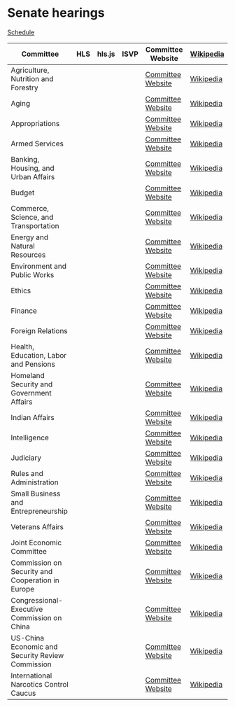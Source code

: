 # Senate hearings

<link rel="stylesheet" type="text/css" href="css/markdown.css">
<link rel="shortcut icon" href="ico/favicon.png" type="image/x-icon">

<script>
var current_month = <?= $init['MMDDYY']; ?>;
</script>
<script>
    var date = new Date();
    var formattedDate = ('0' + date.getDate()).slice(-2);
    var formattedMonth = ('0' + (date.getMonth() + 1)).slice(-2);
    var formattedYear = date.getFullYear().toString().substr(2,2);
    var dateString = formattedMonth + formattedDate + formattedYear;
    var output = document.querySelector('#output');
    var MMDDYY = dateString;
</script>

[Schedule](https://www.senate.gov/committees/hearings_meetings.htm)

| Committee | HLS | hls.js | ISVP | Committee Website | [Wikipedia](https://en.wikipedia.org/wiki/List_of_United_States_Senate_committees) |
|-|-|-|-|-|-|
| Agriculture, Nutrition and Forestry | <script>document.write('<a href="https://ag-f.akamaihd.net/i/ag' + MMDDYY + '_1@76440/master.m3u8">HLS</a>');</script> | <script>document.write('<a href="/hlsjsvideo.html?stream=https://ag-f.akamaihd.net/i/ag' + MMDDYY + '_1@76440/master.m3u8">hls.js</a>');</script> | <script>document.write('<a href="https://www.senate.gov/isvp/?comm=ag&filename=ag' + MMDDYY + '">ISVP</a>');</script> | [Committee Website](https://www.agriculture.senate.gov) | [Wikipedia](https://en.wikipedia.org/wiki/United_States_Senate_Committee_on_Agriculture,_Nutrition,_and_Forestry) |
| Aging | <script>document.write('<a href="https://aging-f.akamaihd.net/i/aging' + MMDDYY + '_1@76442/master.m3u8">HLS</a>');</script> | <script>document.write('<a href="/hlsjsvideo.html?stream=https://aging-f.akamaihd.net/i/aging' + MMDDYY + '_1@76442/master.m3u8">hls.js</a>');</script> | <script>document.write('<a href="https://www.senate.gov/isvp/?comm=aging&filename=aging' + MMDDYY + '">ISVP</a>');</script> | [Committee Website](https://www.aging.senate.gov) | [Wikipedia](https://en.wikipedia.org/wiki/United_States_Senate_Special_Committee_on_Aging) |
| Appropriations | <script>document.write('<a href="https://approps-f.akamaihd.net/i/appropsA' + MMDDYY + '_1@76441/master.m3u8">HLS</a>');</script> | <script>document.write('<a href="/hlsjsvideo.html?stream=https://appropsA-f.akamaihd.net/i/approps' + MMDDYY + '_1@76441/master.m3u8">hls.js</a>');</script> | <script>document.write('<a href="https://www.senate.gov/isvp/?comm=approps&filename=appropsA' + MMDDYY + '">ISVP</a>');</script> | [Committee Website](https://www.appropriations.senate.gov) | [Wikipedia](https://en.wikipedia.org/wiki/United_States_Senate_Committee_on_Appropriations) |
| Armed Services | <script>document.write('<a href="https://armed-f.akamaihd.net/i/armedA' + MMDDYY + '_1@76445/master.m3u8">HLS</a>');</script> | <script>document.write('<a href="/hlsjsvideo.html?stream=https://armed-f.akamaihd.net/i/armedA' + MMDDYY + '_1@76445/master.m3u8">hls.js</a>');</script> | <script>document.write('<a href="https://www.senate.gov/isvp/?comm=armed&filename=armedA' + MMDDYY + '">ISVP</a>');</script> | [Committee Website](https://www.armed-services.senate.gov) | [Wikipedia](https://en.wikipedia.org/wiki/United_States_Senate_Committee_on_Armed_Services) |
| Banking, Housing, and Urban Affairs | <script>document.write('<a href="https://banking-f.akamaihd.net/i/banking' + MMDDYY + '_1@76446/master.m3u8">HLS</a>');</script> | <script>document.write('<a href="/hlsjsvideo.html?stream=https://banking-f.akamaihd.net/i/banking' + MMDDYY + '_1@76446/master.m3u8">hls.js</a>');</script> | <script>document.write('<a href="https://www.senate.gov/isvp/?comm=banking&filename=banking' + MMDDYY + '">ISVP</a>');</script> | [Committee Website](https://www.banking.senate.gov) | [Wikipedia](https://en.wikipedia.org/wiki/United_States_Senate_Committee_on_Banking,_Housing,_and_Urban_Affairs) |
| Budget | <script>document.write('<a href="https://budget-f.akamaihd.net/i/budget' + MMDDYY + '_1@76447/master.m3u8">HLS</a>');</script> | <script>document.write('<a href="/hlsjsvideo.html?stream=https://budget-f.akamaihd.net/i/budget' + MMDDYY + '_1@76447/master.m3u8">hls.js</a>');</script> | <script>document.write('<a href="https://www.senate.gov/isvp/?comm=budget&filename=budget' + MMDDYY + '">ISVP</a>');</script> | [Committee Website](https://www.budget.senate.gov) | [Wikipedia](https://en.wikipedia.org/wiki/United_States_Senate_Committee_on_the_Budget) |
| Commerce, Science, and Transportation | <script>document.write('<a href="https://commerce1-f.akamaihd.net/i/commerce' + MMDDYY + '_1@80177/master.m3u8">HLS</a>');</script> | <script>document.write('<a href="/hlsjsvideo.html?stream=https://commerce1-f.akamaihd.net/i/commerce' + MMDDYY + '_1@80177/master.m3u8">hls.js</a>');</script> | <script>document.write('<a href="https://www.senate.gov/isvp/?comm=commerce&filename=commerce' + MMDDYY + '">ISVP</a>');</script> | [Committee Website](https://www.commerce.senate.gov) | [Wikipedia](https://en.wikipedia.org/wiki/United_States_Senate_Committee_on_Commerce,_Science,_and_Transportation) |
| Energy and Natural Resources | <script>document.write('<a href="https://energy-f.akamaihd.net/i/energy' + MMDDYY + '_1@76448/master.m3u8">HLS</a>');</script> | <script>document.write('<a href="/hlsjsvideo.html?stream=https://energy-f.akamaihd.net/i/energy' + MMDDYY + '_1@76448/master.m3u8">hls.js</a>');</script> | <script>document.write('<a href="https://www.senate.gov/isvp/?comm=energy&filename=energy' + MMDDYY + '">ISVP</a>');</script> | [Committee Website](https://www.energy.senate.gov) | [Wikipedia](https://en.wikipedia.org/wiki/United_States_Senate_Committee_on_Energy_and_Natural_Resources) |
| Environment and Public Works | <script>document.write('<a href="https://epw-f.akamaihd.net/i/epw' + MMDDYY + '_1@76478/master.m3u8">HLS</a>');</script> | <script>document.write('<a href="/hlsjsvideo.html?stream=https://epw-f.akamaihd.net/i/epw' + MMDDYY + '_1@76478/master.m3u8">hls.js</a>');</script> | <script>document.write('<a href="https://www.senate.gov/isvp/?comm=epw&filename=epw' + MMDDYY + '">ISVP</a>');</script> | [Committee Website](https://www.epw.senate.gov) | [Wikipedia](https://en.wikipedia.org/wiki/United_States_Senate_Committee_on_Environment_and_Public_Works) |
| Ethics | <script>document.write('<a href="https://ethics-f.akamaihd.net/i/ethics' + MMDDYY + '_1@76449/master.m3u8">HLS</a>');</script> | <script>document.write('<a href="/hlsjsvideo.html?stream=https://ethics-f.akamaihd.net/i/ethics' + MMDDYY + '_1@76449/master.m3u8">hls.js</a>');</script> | <script>document.write('<a href="https://www.senate.gov/isvp/?comm=ethics&filename=ethics' + MMDDYY + '">ISVP</a>');</script> | [Committee Website](https://www.ethics.senate.gov) | [Wikipedia](https://en.wikipedia.org/wiki/United_States_Senate_Select_Committee_on_Ethics) |
| Finance | <script>document.write('<a href="https://finance-f.akamaihd.net/i/finance' + MMDDYY + '_1@76450/master.m3u8">HLS</a>');</script> | <script>document.write('<a href="/hlsjsvideo.html?stream=https://finance-f.akamaihd.net/i/finance' + MMDDYY + '_1@76450/master.m3u8">hls.js</a>');</script> | <script>document.write('<a href="https://www.senate.gov/isvp/?comm=finance&filename=finance' + MMDDYY + '">ISVP</a>');</script> | [Committee Website](https://www.finance.senate.gov) | [Wikipedia](https://en.wikipedia.org/wiki/United_States_Senate_Committee_on_Finance) |
| Foreign Relations | <script>document.write('<a href="https://foreign-f.akamaihd.net/i/foreign' + MMDDYY + '_1@76451/master.m3u8">HLS</a>');</script> | <script>document.write('<a href="/hlsjsvideo.html?stream=https://foreign-f.akamaihd.net/i/foreign' + MMDDYY + '_1@76451/master.m3u8">hls.js</a>');</script> | <script>document.write('<a href="https://www.senate.gov/isvp/?comm=foreign&filename=foreign' + MMDDYY + '">ISVP</a>');</script> | [Committee Website](https://www.foreign.senate.gov) | [Wikipedia](https://en.wikipedia.org/wiki/United_States_Senate_Committee_on_Foreign_Relations) |
| Health, Education, Labor and Pensions | <script>document.write('<a href="https://help-f.akamaihd.net/i/help' + MMDDYY + '_1@76452/master.m3u8">HLS</a>');</script> | <script>document.write('<a href="/hlsjsvideo.html?stream=https://help-f.akamaihd.net/i/help' + MMDDYY + '_1@76452/master.m3u8">hls.js</a>');</script> | <script>document.write('<a href="https://www.senate.gov/isvp/?comm=help&filename=help' + MMDDYY + '">ISVP</a>');</script> | [Committee Website](https://www.help.senate.gov) | [Wikipedia](https://en.wikipedia.org/wiki/United_States_Senate_Committee_on_Health,_Education,_Labor_and_Pensions) |
| Homeland Security and Government Affairs | <script>document.write('<a href="https://govtaff-f.akamaihd.net/i/govtaff' + MMDDYY + '_1@76453/master.m3u8">HLS</a>');</script> | <script>document.write('<a href="/hlsjsvideo.html?stream=https://govtaff-f.akamaihd.net/i/govtaff' + MMDDYY + '_1@76453/master.m3u8">hls.js</a>');</script> | <script>document.write('<a href="https://www.senate.gov/isvp/?comm=govtaff&filename=govtaff' + MMDDYY + '">ISVP</a>');</script> | [Committee Website](https://www.hsgac.senate.gov) | [Wikipedia](https://en.wikipedia.org/wiki/United_States_Senate_Committee_on_Homeland_Security_and_Governmental_Affairs) |
| Indian Affairs | <script>document.write('<a href="https://indian-f.akamaihd.net/i/indian' + MMDDYY + '_1@76455/master.m3u8">HLS</a>');</script> | <script>document.write('<a href="/hlsjsvideo.html?stream=https://indian-f.akamaihd.net/i/indian' + MMDDYY + '_1@76455/master.m3u8">hls.js</a>');</script> | <script>document.write('<a href="https://www.senate.gov/isvp/?comm=indian&filename=indian' + MMDDYY + '">ISVP</a>');</script> | [Committee Website](https://www.indian.senate.gov) | [Wikipedia](https://en.wikipedia.org/wiki/United_States_Senate_Committee_on_Indian_Affairs) |
| Intelligence | <script>document.write('<a href="https://intel-f.akamaihd.net/i/intel' + MMDDYY + '_1@76456/master.m3u8">HLS</a>');</script> | <script>document.write('<a href="/hlsjsvideo.html?stream=https://intel-f.akamaihd.net/i/intel' + MMDDYY + '_1@76456/master.m3u8">hls.js</a>');</script> | <script>document.write('<a href="https://www.senate.gov/isvp/?comm=intel&filename=intel' + MMDDYY + '">ISVP</a>');</script> | [Committee Website](https://www.intelligence.senate.gov) | [Wikipedia](https://en.wikipedia.org/wiki/United_States_Senate_Select_Committee_on_Intelligence) |
| Judiciary | <script>document.write('<a href="https://judiciary-f.akamaihd.net/i/judiciary' + MMDDYY + '_1@76459/master.m3u8">HLS</a>');</script> | <script>document.write('<a href="/hlsjsvideo.html?stream=https://judiciary-f.akamaihd.net/i/judiciary' + MMDDYY + '_1@76459/master.m3u8">hls.js</a>');</script> | <script>document.write('<a href="https://www.senate.gov/isvp/?comm=judiciary&filename=judiciary' + MMDDYY + '">ISVP</a>');</script> | [Committee Website](https://www.judiciary.senate.gov) | [Wikipedia](https://en.wikipedia.org/wiki/United_States_Senate_Committee_on_the_Judiciary) |
| Rules and Administration | <script>document.write('<a href="https://rules-f.akamaihd.net/i/rules' + MMDDYY + '_1@76460/master.m3u8">HLS</a>');</script> | <script>document.write('<a href="/hlsjsvideo.html?stream=https://rules-f.akamaihd.net/i/rules' + MMDDYY + '_1@76460/master.m3u8">hls.js</a>');</script> | <script>document.write('<a href="https://www.senate.gov/isvp/?comm=rules&filename=rules' + MMDDYY + '">ISVP</a>');</script> | [Committee Website](https://www.rules.senate.gov) | [Wikipedia](https://en.wikipedia.org/wiki/United_States_Senate_Committee_on_Rules_and_Administration) |
| Small Business and Entrepreneurship | <script>document.write('<a href="https://smbiz-f.akamaihd.net/i/smbiz' + MMDDYY + '_1@76461/master.m3u8">HLS</a>');</script> | <script>document.write('<a href="/hlsjsvideo.html?stream=https://smbiz-f.akamaihd.net/i/smbiz' + MMDDYY + '_1@76461/master.m3u8">hls.js</a>');</script> | <script>document.write('<a href="https://www.senate.gov/isvp/?comm=smbiz&filename=smbiz' + MMDDYY + '">ISVP</a>');</script> | [Committee Website](https://www.sbc.senate.gov) | [Wikipedia](https://en.wikipedia.org/wiki/United_States_Senate_Committee_on_Small_Business_and_Entrepreneurship) |
| Veterans Affairs | <script>document.write('<a href="https://vetaff-f.akamaihd.net/i/vetaff' + MMDDYY + '_1@76462/master.m3u8">HLS</a>');</script> | <script>document.write('<a href="/hlsjsvideo.html?stream=https://vetaff-f.akamaihd.net/i/vetaff' + MMDDYY + '_1@76462/master.m3u8">hls.js</a>');</script> | <script>document.write('<a href="https://www.senate.gov/isvp/?comm=vetaff&filename=vetaff' + MMDDYY + '">ISVP</a>');</script> | [Committee Website](https://www.veterans.senate.gov) | [Wikipedia](https://en.wikipedia.org/wiki/United_States_Senate_Committee_on_Veterans%27_Affairs) |
| Joint Economic Committee | <script>document.write('<a href="https://jec-f.akamaihd.net/i/jec' + MMDDYY + '_1@76458/master.m3u8">HLS</a>');</script> | <script>document.write('<a href="/hlsjsvideo.html?stream=https://jec-f.akamaihd.net/i/jec' + MMDDYY + '_1@76458/master.m3u8">hls.js</a>');</script> | <script>document.write('<a href="https://www.senate.gov/isvp/?comm=jec&filename=jec' + MMDDYY + '">ISVP</a>');</script> | [Committee Website](https://www.jec.senate.gov) | [Wikipedia](https://en.wikipedia.org/wiki/United_States_Congressional_Joint_Economic_Committee) |
| Commission on Security and Cooperation in Europe | <script>document.write('<a href="https://srs-f.akamaihd.net/i/csce' + MMDDYY + '_1@75229/master.m3u8">HLS</a>');</script> | <script>document.write('<a href="/hlsjsvideo.html?stream=https://srs-f.akamaihd.net/i/csce' + MMDDYY + '_1@75229/master.m3u8">hls.js</a>');</script> | <script>document.write('<a href="https://www.senate.gov/isvp/?comm=csce&filename=csce' + MMDDYY + '">ISVP</a>');</script> | [Committee Website](https://www.csce.gov) | [Wikipedia](https://en.wikipedia.org/wiki/Commission_on_Security_and_Cooperation_in_Europe) |
| Congressional-Executive Commission on China | <script>document.write('<a href="https://srs-f.akamaihd.net/i/cecc' + MMDDYY + '_1@76486/master.m3u8">HLS</a>');</script> | <script>document.write('<a href="/hlsjsvideo.html?stream=https://srs-f.akamaihd.net/i/cecc' + MMDDYY + '_1@76486/master.m3u8">hls.js</a>');</script> | <script>document.write('<a href="https://www.senate.gov/isvp/?comm=cecc&filename=cecc' + MMDDYY + '">ISVP</a>');</script> | [Committee Website](https://www.cecc.gov) | [Wikipedia](https://en.wikipedia.org/wiki/Congressional-Executive_Commission_on_China) |
| US-China Economic and Security Review Commission | <script>document.write('<a href="https://srs-f.akamaihd.net/i/uscc' + MMDDYY + '_1@76487/master.m3u8">HLS</a>');</script> | <script>document.write('<a href="/hlsjsvideo.html?stream=https://srs-f.akamaihd.net/i/uscc' + MMDDYY + '_1@76487/master.m3u8">hls.js</a>');</script> | <script>document.write('<a href="https://www.senate.gov/isvp/?comm=uscc&filename=uscc' + MMDDYY + '">ISVP</a>');</script> | [Committee Website](https://www.uscc.gov) | [Wikipedia](https://en.wikipedia.org/wiki/United_States-China_Economic_and_Security_Review_Commission) |
| International Narcotics Control Caucus | <script>document.write('<a href="https://intlnarc-f.akamaihd.net/i/intlnarc' + MMDDYY + '_1@76457/master.m3u8">HLS</a>');</script> | <script>document.write('<a href="/hlsjsvideo.html?stream=https://intlnarc-f.akamaihd.net/i/intlnarc' + MMDDYY + '_1@76457/master.m3u8">hls.js</a>');</script> | <script>document.write('<a href="https://www.senate.gov/isvp/?comm=intlnarc&filename=intlnarc' + MMDDYY + '">ISVP</a>');</script> | [Committee Website](https://www.drugcaucus.senate.gov) | [Wikipedia](https://en.wikipedia.org/wiki/United_States_Senate_Caucus_on_International_Narcotics_Control) |
